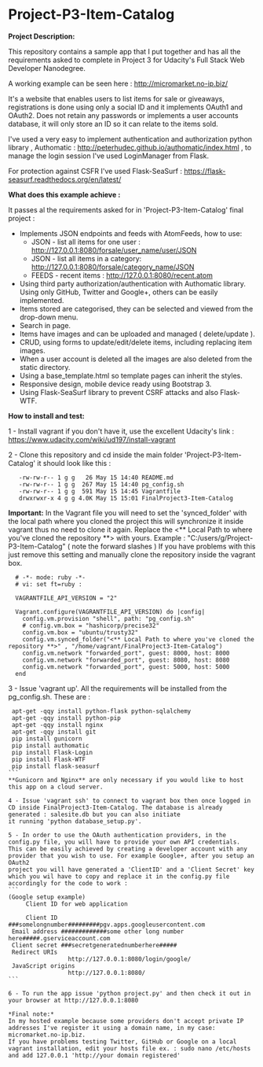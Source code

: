 # Project-P3-Item-Catalog

**Project Description:**

This repository contains a sample app that I put together and has all the requirements asked to complete
in Project 3 for Udacity's Full Stack Web Developer Nanodegree.

A working example can be seen here : http://micromarket.no-ip.biz/

It's a website that enables users to list items for sale or giveaways, registrations is done using only a
social ID and it implements OAuth1 and OAuth2. Does not retain any passwords or implements a user accounts
database, it will only store an ID so it can relate to the items sold.

I've used a very easy to implement authentication and authorization python library , Authomatic :
 http://peterhudec.github.io/authomatic/index.html
, to manage the login session I've used LoginManager from Flask.

For protection against CSFR I've used Flask-SeaSurf : https://flask-seasurf.readthedocs.org/en/latest/

**What does this example achieve :**

It passes al the requirements asked for in 'Project-P3-Item-Catalog' final project :
 - Implements JSON endpoints and feeds with AtomFeeds, how to use:
     - JSON - list all items for one user : http://127.0.0.1:8080/forsale/user_name/user/JSON
     - JSON - list all items in a category: http://127.0.0.1:8080/forsale/category_name/JSON
     - FEEDS - recent items : http://127.0.0.1:8080/recent.atom
 - Using third party authorization/authentication with Authomatic library. Using only GitHub, Twitter and Google+, others can be easily implemented.
 - Items stored are categorised, they can be selected and viewed from the drop-down menu.
 - Search in page.
 - Items have images and can be uploaded and managed ( delete/update ).
 - CRUD, using forms to update/edit/delete items, including replacing item images.
 - When a user account is deleted all the images are also deleted from the static directory.
 - Using a base_template.html so template pages can inherit the styles.
 - Responsive design, mobile device ready using Bootstrap 3.
 - Using Flask-SeaSurf library to prevent CSRF attacks and also Flask-WTF.

**How to install and test:**

1 - Install vagrant if you don't have it, use the excellent Udacity's link : https://www.udacity.com/wiki/ud197/install-vagrant

2 - Clone this repository and cd inside the main folder 'Project-P3-Item-Catalog' it should look like this :

 ```
    -rw-rw-r-- 1 g g   26 May 15 14:40 README.md
    -rw-rw-r-- 1 g g  267 May 15 14:40 pg_config.sh
    -rw-rw-r-- 1 g g  591 May 15 14:45 Vagrantfile
    drwxrwxr-x 4 g g 4.0K May 15 15:01 FinalProject3-Item-Catalog

 ```
 **Important:**
 In the Vagrant file you will need to set the 'synced_folder' with the local path where you cloned the project
 this will synchronize it inside vagrant thus no need to clone it again. Replace the
  <** Local Path to where you've cloned the repository **> with yours. Example : "C:/users/g/Project-P3-Item-Catalog"
 ( note the forward slashes ) If you have problems with this just remove this setting and manually clone the repository
  inside the vagrant box.
  ```
    # -*- mode: ruby -*-
    # vi: set ft=ruby :

    VAGRANTFILE_API_VERSION = "2"

    Vagrant.configure(VAGRANTFILE_API_VERSION) do |config|
      config.vm.provision "shell", path: "pg_config.sh"
      # config.vm.box = "hashicorp/precise32"
      config.vm.box = "ubuntu/trusty32"
      config.vm.synced_folder("<** Local Path to where you've cloned the repository **>" , "/home/vagrant/FinalProject3-Item-Catalog")
      config.vm.network "forwarded_port", guest: 8000, host: 8000
      config.vm.network "forwarded_port", guest: 8080, host: 8080
      config.vm.network "forwarded_port", guest: 5000, host: 5000
    end

  ```
 3 - Issue 'vagrant up'. All the requirements will be installed from the pg_config.sh. These are :
   ``````
    apt-get -qqy install python-flask python-sqlalchemy
    apt-get -qqy install python-pip
    apt-get -qqy install nginx
    apt-get -qqy install git
    pip install gunicorn
    pip install authomatic
    pip install Flask-Login
    pip install Flask-WTF
    pip install flask-seasurf
   ```
   **Gunicorn and Nginx** are only necessary if you would like to host this app on a cloud server.

 4 - Issue 'vagrant ssh' to connect to vagrant box then once logged in CD inside FinalProject3-Item-Catalog. The database is already generated : salesite.db but you can also initiate
 it running 'python database_setup.py'.
 
 5 - In order to use the OAuth authentication providers, in the config.py file, you will have to provide your own API credentials.
 This can be easily achieved by creating a developer account with any provider that you wish to use. For example Google+, after you setup an OAuth2
 project you will have generated a 'ClientID' and a 'Client Secret' key which you wil have to copy and replace it in the config.py file
 accordingly for the code to work :
 ```
 (Google setup example)
        Client ID for web application
    
        Client ID ###somelongnumber#########pgv.apps.googleusercontent.com
    Email address #############some other long number here#####.gserviceaccount.com
    Client secret ###secretgeneratednumberhere#####
    Redirect URIs	
                    http://127.0.0.1:8080/login/google/
    JavaScript origins	
                    http://127.0.0.1:8080/
 ```

 6 - To run the app issue 'python project.py' and then check it out in your browser at http://127.0.0.1:8080

 *Final note:*
  In my hosted example because some providers don't accept private IP addresses I've register it using a domain name, in my case: micromarket.no-ip.biz.
  If you have problems testing Twitter, GitHub or Google on a local vagrant installation, edit your hosts file ex. : sudo nano /etc/hosts and add 127.0.0.1 'http://your domain registered'



 
 

